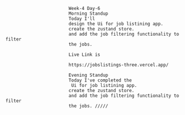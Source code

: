                             Week-4 Day-6
                            Morning Standup
                            Today I'll
                            design the Ui for job listining app.
                            create the zustand store.
                            and add the job filtering functionality to filter
                            the jobs.

                            Live Link is

                            https://jobslistings-three.vercel.app/
                                 
                            Evening Standup
                            Today I've completed the 
                             Ui for job listining app.
                            create the zustand store.
                            and add the job filtering functionality to filter
                            the jobs. /////